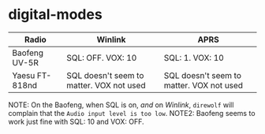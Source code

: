 # digital-modes

Radio | Winlink | APRS
|-|-|-|
Baofeng UV-5R | SQL: OFF. VOX: 10 | SQL: 1. VOX: 10
Yaesu FT-818nd | SQL doesn't seem to matter. VOX not used |SQL doesn't seem to matter. VOX not used

NOTE: On the Baofeng, when SQL is on, _and_ on *Winlink*, `direwolf` will complain that the `Audio input level is too low`.
NOTE2: Baofeng seems to work just fine with SQL: 10 and VOX: OFF. 
